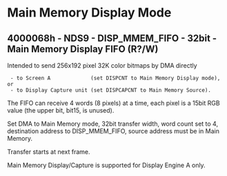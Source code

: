 # Main Memory Display Mode

## 4000068h - NDS9 - DISP_MMEM_FIFO - 32bit - Main Memory Display FIFO (R?/W)

Intended to send 256x192 pixel 32K color bitmaps by DMA directly

```
 - to Screen A             (set DISPCNT to Main Memory Display mode), or
 - to Display Capture unit (set DISPCAPCNT to Main Memory Source).
```

The FIFO can receive 4 words (8 pixels) at a time, each pixel is a 15bit RGB
value (the upper bit, bit15, is unused).

Set DMA to Main Memory mode, 32bit transfer width, word count set to 4,
destination address to DISP\_MMEM\_FIFO, source address must be in Main Memory.

Transfer starts at next frame.

Main Memory Display/Capture is supported for Display Engine A only.

